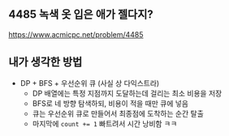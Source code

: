 ## 4485 녹색 옷 입은 애가 젤다지?

<https://www.acmicpc.net/problem/4485>

## 내가 생각한 방법

<!-- ![이미지](./img.png) -->

- DP + BFS + 우선순위 큐 (사실 상 다익스트라)
  - DP 배열에는 특정 지점까지 도달하는데 걸리는 최소 비용을 저장
  - BFS로 네 방향 탐색하되, 비용이 적을 때만 큐에 넣음
  - 큐는 우선순위 큐로 만들어서 최종점에 도착하는 순간 탈출
  - 마지막에 `count += 1` 빠트려서 시간 낭비함 ㅋㅋ
